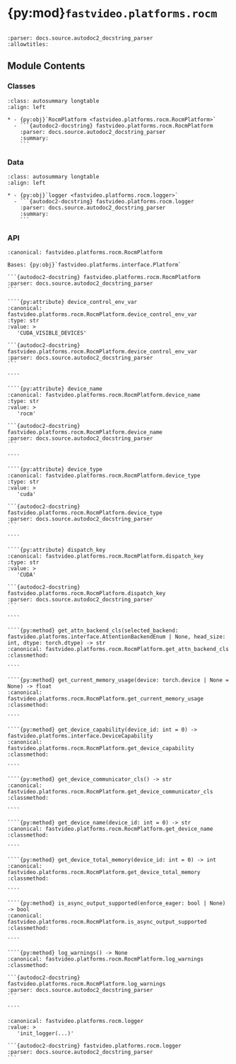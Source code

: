 # {py:mod}`fastvideo.platforms.rocm`

```{py:module} fastvideo.platforms.rocm
```

```{autodoc2-docstring} fastvideo.platforms.rocm
:parser: docs.source.autodoc2_docstring_parser
:allowtitles:
```

## Module Contents

### Classes

````{list-table}
:class: autosummary longtable
:align: left

* - {py:obj}`RocmPlatform <fastvideo.platforms.rocm.RocmPlatform>`
  - ```{autodoc2-docstring} fastvideo.platforms.rocm.RocmPlatform
    :parser: docs.source.autodoc2_docstring_parser
    :summary:
    ```
````

### Data

````{list-table}
:class: autosummary longtable
:align: left

* - {py:obj}`logger <fastvideo.platforms.rocm.logger>`
  - ```{autodoc2-docstring} fastvideo.platforms.rocm.logger
    :parser: docs.source.autodoc2_docstring_parser
    :summary:
    ```
````

### API

`````{py:class} RocmPlatform
:canonical: fastvideo.platforms.rocm.RocmPlatform

Bases: {py:obj}`fastvideo.platforms.interface.Platform`

```{autodoc2-docstring} fastvideo.platforms.rocm.RocmPlatform
:parser: docs.source.autodoc2_docstring_parser
```

````{py:attribute} device_control_env_var
:canonical: fastvideo.platforms.rocm.RocmPlatform.device_control_env_var
:type: str
:value: >
   'CUDA_VISIBLE_DEVICES'

```{autodoc2-docstring} fastvideo.platforms.rocm.RocmPlatform.device_control_env_var
:parser: docs.source.autodoc2_docstring_parser
```

````

````{py:attribute} device_name
:canonical: fastvideo.platforms.rocm.RocmPlatform.device_name
:type: str
:value: >
   'rocm'

```{autodoc2-docstring} fastvideo.platforms.rocm.RocmPlatform.device_name
:parser: docs.source.autodoc2_docstring_parser
```

````

````{py:attribute} device_type
:canonical: fastvideo.platforms.rocm.RocmPlatform.device_type
:type: str
:value: >
   'cuda'

```{autodoc2-docstring} fastvideo.platforms.rocm.RocmPlatform.device_type
:parser: docs.source.autodoc2_docstring_parser
```

````

````{py:attribute} dispatch_key
:canonical: fastvideo.platforms.rocm.RocmPlatform.dispatch_key
:type: str
:value: >
   'CUDA'

```{autodoc2-docstring} fastvideo.platforms.rocm.RocmPlatform.dispatch_key
:parser: docs.source.autodoc2_docstring_parser
```

````

````{py:method} get_attn_backend_cls(selected_backend: fastvideo.platforms.interface.AttentionBackendEnum | None, head_size: int, dtype: torch.dtype) -> str
:canonical: fastvideo.platforms.rocm.RocmPlatform.get_attn_backend_cls
:classmethod:

````

````{py:method} get_current_memory_usage(device: torch.device | None = None) -> float
:canonical: fastvideo.platforms.rocm.RocmPlatform.get_current_memory_usage
:classmethod:

````

````{py:method} get_device_capability(device_id: int = 0) -> fastvideo.platforms.interface.DeviceCapability
:canonical: fastvideo.platforms.rocm.RocmPlatform.get_device_capability
:classmethod:

````

````{py:method} get_device_communicator_cls() -> str
:canonical: fastvideo.platforms.rocm.RocmPlatform.get_device_communicator_cls
:classmethod:

````

````{py:method} get_device_name(device_id: int = 0) -> str
:canonical: fastvideo.platforms.rocm.RocmPlatform.get_device_name
:classmethod:

````

````{py:method} get_device_total_memory(device_id: int = 0) -> int
:canonical: fastvideo.platforms.rocm.RocmPlatform.get_device_total_memory
:classmethod:

````

````{py:method} is_async_output_supported(enforce_eager: bool | None) -> bool
:canonical: fastvideo.platforms.rocm.RocmPlatform.is_async_output_supported
:classmethod:

````

````{py:method} log_warnings() -> None
:canonical: fastvideo.platforms.rocm.RocmPlatform.log_warnings
:classmethod:

```{autodoc2-docstring} fastvideo.platforms.rocm.RocmPlatform.log_warnings
:parser: docs.source.autodoc2_docstring_parser
```

````

`````

````{py:data} logger
:canonical: fastvideo.platforms.rocm.logger
:value: >
   'init_logger(...)'

```{autodoc2-docstring} fastvideo.platforms.rocm.logger
:parser: docs.source.autodoc2_docstring_parser
```

````
